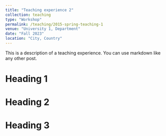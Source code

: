 ```yaml
---
title: "Teaching experience 2"
collection: teaching
type: "Workshop"
permalink: /teaching/2015-spring-teaching-1
venue: "University 1, Department"
date: "Fall 2023"
location: "City, Country"
---
```


This is a description of a teaching experience. You can use markdown like any other post.

Heading 1
======

Heading 2
======

Heading 3
======
